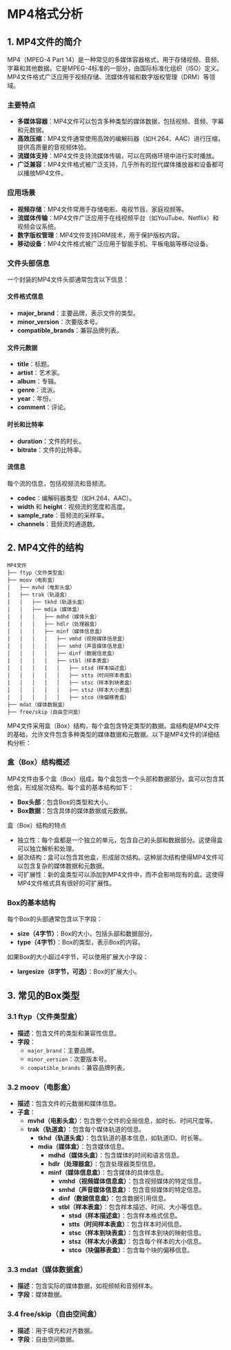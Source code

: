﻿# MP4格式分析

## 1. MP4文件的简介

MP4（MPEG-4 Part 14）是一种常见的多媒体容器格式，用于存储视频、音频、字幕和其他数据。它是MPEG-4标准的一部分，由国际标准化组织（ISO）定义。MP4文件格式广泛应用于视频存储、流媒体传输和数字版权管理（DRM）等领域。

### 主要特点

- **多媒体容器**：MP4文件可以包含多种类型的媒体数据，包括视频、音频、字幕和元数据。
- **高效压缩**：MP4文件通常使用高效的编解码器（如H.264、AAC）进行压缩，提供高质量的音视频体验。
- **流媒体支持**：MP4文件支持流媒体传输，可以在网络环境中进行实时播放。
- **广泛兼容**：MP4文件格式被广泛支持，几乎所有的现代媒体播放器和设备都可以播放MP4文件。

### 应用场景

- **视频存储**：MP4文件常用于存储电影、电视节目、家庭视频等。
- **流媒体传输**：MP4文件广泛应用于在线视频平台（如YouTube、Netflix）和视频会议系统。
- **数字版权管理**：MP4文件支持DRM技术，用于保护版权内容。
- **移动设备**：MP4文件格式被广泛应用于智能手机、平板电脑等移动设备。

### 文件头部信息

一个封装的MP4文件头部通常包含以下信息：

#### 文件格式信息
- **major_brand**：主要品牌，表示文件的类型。
- **minor_version**：次要版本号。
- **compatible_brands**：兼容品牌列表。

#### 文件元数据
- **title**：标题。
- **artist**：艺术家。
- **album**：专辑。
- **genre**：流派。
- **year**：年份。
- **comment**：评论。

#### 时长和比特率
- **duration**：文件的时长。
- **bitrate**：文件的比特率。

#### 流信息
每个流的信息，包括视频流和音频流。
- **codec**：编解码器类型（如H.264、AAC）。
- **width** 和 **height**：视频流的宽度和高度。
- **sample_rate**：音频流的采样率。
- **channels**：音频流的通道数。

## 2. MP4文件的结构

```
MP4文件
├── ftyp（文件类型盒）
├── moov（电影盒）
│   ├── mvhd（电影头盒）
│   ├── trak（轨道盒）
│   │   ├── tkhd（轨道头盒）
│   │   ├── mdia（媒体盒）
│   │   │   ├── mdhd（媒体头盒）
│   │   │   ├── hdlr（处理器盒）
│   │   │   ├── minf（媒体信息盒）
│   │   │   │   ├── vmhd（视频媒体信息盒）
│   │   │   │   ├── smhd（声音媒体信息盒）
│   │   │   │   ├── dinf（数据信息盒）
│   │   │   │   ├── stbl（样本表盒）
│   │   │   │   │   ├── stsd（样本描述盒）
│   │   │   │   │   ├── stts（时间样本表盒）
│   │   │   │   │   ├── stsc（样本到块表盒）
│   │   │   │   │   ├── stsz（样本大小表盒）
│   │   │   │   │   ├── stco（块偏移表盒）
├── mdat（媒体数据盒）
├── free/skip（自由空间盒）
```

MP4文件采用盒（Box）结构，每个盒包含特定类型的数据。盒结构是MP4文件的基础，允许文件包含多种类型的媒体数据和元数据。以下是MP4文件的详细结构分析：

### 盒（Box）结构概述

MP4文件由多个盒（Box）组成，每个盒包含一个头部和数据部分。盒可以包含其他盒，形成层次结构。每个盒的基本结构如下：

- **Box头部**：包含Box的类型和大小。
- **Box数据**：包含具体的媒体数据或元数据。

盒（Box）结构的特点

+ 独立性：每个盒都是一个独立的单元，包含自己的头部和数据部分。这使得盒可以独立解析和处理。
+ 层次结构：盒可以包含其他盒，形成层次结构。这种层次结构使得MP4文件可以包含复杂的媒体数据和元数据。
+ 可扩展性：新的盒类型可以添加到MP4文件中，而不会影响现有的盒。这使得MP4文件格式具有很好的可扩展性。

### Box的基本结构

每个Box的头部通常包含以下字段：

- **size（4字节）**：Box的大小，包括头部和数据部分。
- **type（4字节）**：Box的类型，表示Box的内容。

如果Box的大小超过4字节，可以使用扩展大小字段：

- **largesize（8字节，可选）**：Box的扩展大小。

## 3. 常见的Box类型

### 3.1 ftyp（文件类型盒）

- **描述**：包含文件的类型和兼容性信息。
- **字段**：
  - `major_brand`：主要品牌。
  - `minor_version`：次要版本号。
  - `compatible_brands`：兼容品牌列表。

### 3.2 moov（电影盒）

- **描述**：包含文件的元数据和媒体信息。
- **子盒**：
  - **mvhd（电影头盒）**：包含整个文件的全局信息，如时长、时间尺度等。
  - **trak（轨道盒）**：包含每个媒体轨道的信息。
    - **tkhd（轨道头盒）**：包含轨道的基本信息，如轨道ID、时长等。
    - **mdia（媒体盒）**：包含媒体信息。
      - **mdhd（媒体头盒）**：包含媒体的时间和语言信息。
      - **hdlr（处理器盒）**：包含处理器类型信息。
      - **minf（媒体信息盒）**：包含媒体的具体信息。
        - **vmhd（视频媒体信息盒）**：包含视频媒体的特定信息。
        - **smhd（声音媒体信息盒）**：包含音频媒体的特定信息。
        - **dinf（数据信息盒）**：包含数据引用信息。
        - **stbl（样本表盒）**：包含样本描述、时间、大小等信息。
          - **stsd（样本描述盒）**：包含样本格式信息。
          - **stts（时间样本表盒）**：包含样本时间信息。
          - **stsc（样本到块表盒）**：包含样本到块的映射信息。
          - **stsz（样本大小表盒）**：包含每个样本的大小信息。
          - **stco（块偏移表盒）**：包含每个块的偏移信息。

### 3.3 mdat（媒体数据盒）

- **描述**：包含实际的媒体数据，如视频帧和音频样本。
- **字段**：媒体数据。

### 3.4 free/skip（自由空间盒）

- **描述**：用于填充和对齐数据。
- **字段**：自由空间数据。